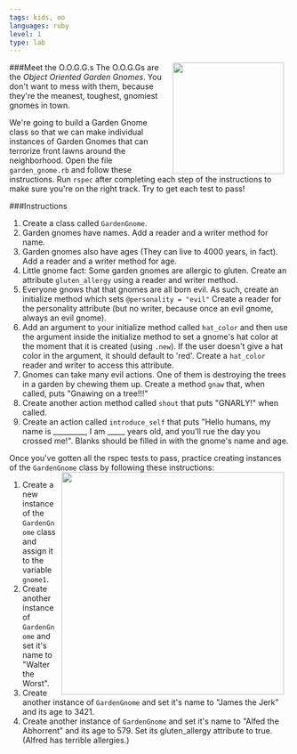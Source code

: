 ```yaml
---
tags: kids, oo
languages: ruby
level: 1
type: lab
---
```

###Meet the O.O.G.G.s
<img src="https://after-school-assets.s3.amazonaws.com/gnomies.jpg" width="200px" align="right" hspace="10"> The O.O.G.Gs are the *Object Oriented Garden Gnomes*. You don't want to mess with them, because they're the meanest, toughest, gnomiest gnomes in town.

We're going to build a Garden Gnome class so that we can make individual instances of Garden Gnomes that can terrorize front lawns around the neighborhood. Open the file `garden_gnome.rb` and follow these instructions. Run `rspec` after completing each step of the instructions to make sure you're on the right track. Try to get each test to pass!

###Instructions
1. Create a class called `GardenGnome`.
2. Garden gnomes have names. Add a reader and a writer method for name.
3. Garden gnomes also have ages (They can live to 4000 years, in fact). Add a reader and a writer method for age.
4. Little gnome fact: Some garden gnomes are allergic to gluten. Create an attribute `gluten_allergy` using a reader and writer method.
5. Everyone gnows that that gnomes are all born evil. As such, create an initialize method which sets `@personality = "evil"`  Create a reader for the personality attribute (but no writer, because once an evil gnome, always an evil gnome).
6. Add an argument to your initialize method called `hat_color` and then use the argument inside the initialize method to set a gnome's hat color at the moment that it is created (using `.new`). If the user doesn't give a hat color in the argument, it should default to 'red'. Create a `hat_color` reader and writer to access this attribute.
7. Gnomes can take many evil actions. One of them is destroying the trees in a garden by chewing them up. Create a method `gnaw` that, when called, puts "Gnawing on a tree!!!"
8. Create another action method called `shout` that puts "GNARLY!" when called.
9. Create an action called `introduce_self` that puts "Hello humans, my name is _________, I am _____ years old, and you'll rue the day you crossed me!". Blanks should be filled in with the gnome's name and age.

Once you've gotten all the rspec tests to pass, practice creating instances of the `GardenGnome` class by following these instructions: <img src="https://after-school-assets.s3.amazonaws.com/gnome-day.jpg" width="400px" align="right" hspace="10">

1. Create a new instance of the `GardenGnome` class and assign it to the variable `gnome1`.
2. Create another instance of `GardenGnome` and set it's name to "Walter the Worst".
3. Create another instance of `GardenGnome` and set it's name to "James the Jerk" and its age to 3421.
4. Create another instance of `GardenGnome` and set it's name to "Alfed the Abhorrent" and its age to 579. Set its gluten_allergy attribute to true. (Alfred has terrible allergies.)



